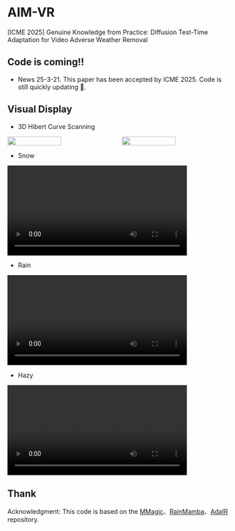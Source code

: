 # AIM-VR
[ICME 2025] Genuine Knowledge from Practice: Diffusion Test-Time Adaptation for Video Adverse Weather Removal

## Code is coming!!
* News
25-3-21. This paper has been accepted by ICME 2025. Code is still quickly updating 🌝.

## Visual Display
* 3D Hibert Curve Scanning
<div style="display: flex; justify-content: space-between;">
    <img src="https://github.com/user-attachments/assets/43026164-a1d6-41ca-aba1-9e9fe5c2fda7" width="49%">
    <img src="https://github.com/user-attachments/assets/518c12af-c321-40c2-bdb8-3936afaa90a5" width="49%">
</div>

* Snow
<video src="https://github.com/user-attachments/assets/afb21d0c-eef4-4809-9f80-12a6a8153706" controls width="80%">
  Your browser does not support the video tag.
</video>

* Rain
<video src="https://github.com/user-attachments/assets/bfc04d3c-d412-4038-85e7-480f369f2f0c" controls width="80%">
  Your browser does not support the video tag.
</video>

* Hazy
<video src="https://github.com/user-attachments/assets/3e286516-32cb-4564-afec-5c8ffcd61d50" controls width="80%">
  Your browser does not support the video tag.
</video>

## Thank
Acknowledgment: This code is based on the [MMagic](https://github.com/open-mmlab/mmagic/tree/main)、[RainMamba](https://github.com/TonyHongtaoWu/RainMamba)、[AdaIR](https://github.com/c-yn/AdaIR?tab=readme-ov-file) repository.

